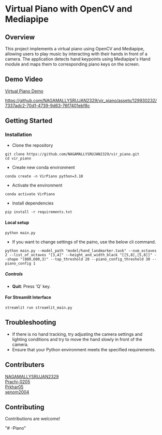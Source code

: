 # Virtual Piano with OpenCV and Mediapipe

## Overview

This project implements a virtual piano using OpenCV and Mediapipe, allowing users to play music by interacting with their hands in front of a camera. The application detects hand keypoints using Mediapipe's Hand module and maps them to corresponding piano keys on the screen.

## Demo Video
[Virtual Piano Demo](demo/final_demo.mp4)
<!-- https://github.com/NAGAMALLYSRUJAN2329/vir_piano/assets/118573078/ab7de956-1eed-4572-b31f-2a1fe92d8d00 -->
https://github.com/NAGAMALLYSRUJAN2329/vir_piano/assets/129930232/7337adc2-70d1-4739-9d63-76f7401ebf8c

## Getting Started

### Installation

- Clone the repository
```
git clone https://github.com/NAGAMALLYSRUJAN2329/vir_piano.git
cd vir_piano
```
- Create new conda environment
```
conda create -n VirPiano python=3.10
```
- Activate the environment
```
conda activate VirPiano
```

- Install dependencies
```
pip install -r requirements.txt
```

#### Local setup

```
python main.py
```
- If you want to change settings of the paino, use the below cli command.
```
python main.py --model_path "model/hand_landmarker.task" --num_octaves 2 --list_of_octaves "[3,4]" --height_and_width_black "[[5,8],[5,8]]" --shape "(800,600,3)" --tap_threshold 20 --piano_config_threshold 30 --piano_config 1
```


##### Controls
- **Quit**: Press 'Q' key.

#### For Streamlit Interface

```
streamlit run streamlit_main.py
```



## Troubleshooting
- If there is no hand tracking, try adjusting the camera settings and lighting conditions and try to move the hand slowly in front of the camera.
- Ensure that your Python environment meets the specified requirements.

## Contributers
[NAGAMALLYSRUJAN2329](https://github.com/NAGAMALLYSRUJAN2329)
<br/>
[Prachi-0205](https://github.com/Prachi-0205)
<br/>
[Prkhar05](https://github.com/Prkhar05)
<br/>
[xenom2004](https://github.com/xenom2004)





## Contributing
Contributions are welcome!



"# -Piano" 
